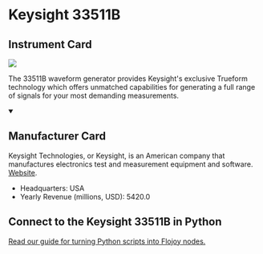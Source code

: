 
# Keysight 33511B

## Instrument Card

<img src="https://v5.airtableusercontent.com/v1/19/19/1691539200000/zVO4KgPgR-fTdEN2K-XGOQ/TFIhuZ3VXnbXvt6XofwTPjNzZisMUucUpapA68IJxIg9yLBu4RPdQB4FYlQb622lmSaxp0OtaFlQeJMBCgPsAWClOFq2tFK-ZCVpIYwsGgM/R0qO2WyUSUtzSj9Qf-GUfPdncZR5ucK0h5mS7jr-49A"/>
<p>The 33511B waveform generator provides Keysight's exclusive Trueform technology which offers unmatched capabilities for generating a full range of signals for your most demanding measurements.</p>

<details open>
<summary><h2>Manufacturer Card</h2></summary>

Keysight Technologies, or Keysight, is an American company that manufactures electronics test and measurement equipment and software. <a href="https://www.keysight.com/us/en/home.html">Website</a>.

<ul>
  <li>Headquarters: USA</li>
  <li>Yearly Revenue (millions, USD): 5420.0</li>
</ul>
</details>

## Connect to the Keysight 33511B in Python

[Read our guide for turning Python scripts into Flojoy nodes.](https://docs.flojoy.ai/custom-nodes/creating-custom-node/)



